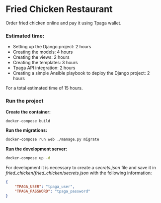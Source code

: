 # Fried Chicken Restaurant

Order fried chicken online and pay it using Tpaga wallet.

### Estimated time:

- Setting up the Django project: 2 hours
- Creating the models: 4 hours
- Creating the views: 2 hours
- Creating the templates: 3 hours
- Tpaga API integration: 2 hours
- Creating a simple Ansible playbook to deploy the Django project: 2 hours

For a total estimated time of 15 hours.


### Run the project
**Create the container:**
```bash
docker-compose build
```
**Run the migrations:**
```bash
docker-compose run web ./manage.py migrate

```
**Run the development server:**
```bash
docker-compose up -d
```

For development it is necessary to create a *secrets.json* file and save it in *fried_chicken/fried_chicken/secrets.json* with the following information:

```json
{
    "TPAGA_USER": "tpaga_user",
    "TPAGA_PASSWORD": "tpaga_password"
}
```

